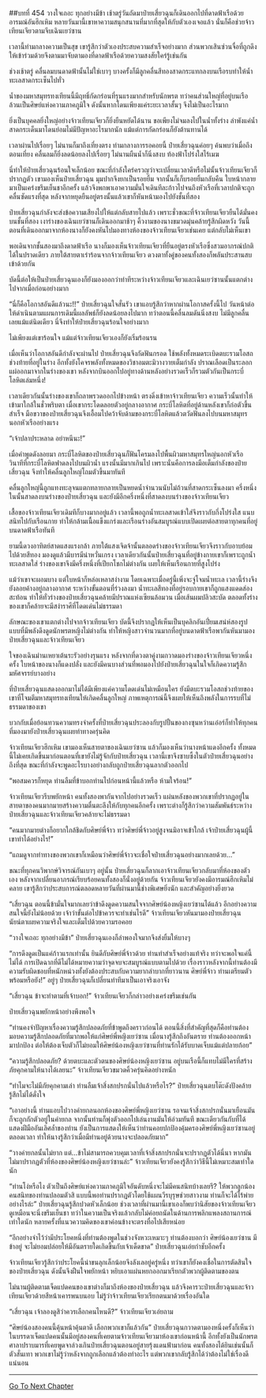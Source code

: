 ##บทที่ 454 วางใจเถอะ ทุกอย่างมีข้า
เช้าตรู่วันถัดมาป๋ายเสี่ยวฉุนก็เดินออกไปที่ดาดฟ้าเรือด้วยอารมณ์อันฮึกเหิม หลายวันมานี้เขาหาความสนุกสนานที่มากที่สุดให้กับตัวเองเจอแล้ว นั่นก็คือช่วยจ้าวเทียนเจียวตามจีบเฉินเยว่ซาน

เวลานี้ท่ามกลางความเป็นสุข เขารู้สึกว่าตัวเองประสบความสำเร็จอย่างมาก ส่วนพวกเสินซ่วนจื่อที่ถูกดึงให้เข้าร่วมด้วยจึงตามมาจับตามองที่ดาดฟ้าเรือด้วยความสงสัยใคร่รู้เช่นกัน

ช่วงเช้าตรู่ คลื่นลมบนดาดฟ้านั้นไม่ใช่เบาๆ บางครั้งก็มีลูกคลื่นสีทองสาดกระแทกลงบนเรือรบทำให้น้ำทะเลสาดกระเซ็นไปทั่ว

น้ำของมหาสมุทรทงเทียนนี้มีฤทธิ์กัดกร่อนที่รุนแรงมากสำหรับนักพรต ทว่าคนส่วนใหญ่ที่อยู่บนเรือล้วนเป็นศิษย์แห่งความภาคภูมิใจ ดังนั้นหากโดนเพียงแค่ระยะเวลาสั้นๆ จึงไม่เป็นอะไรมาก

ยิ่งเป็นบุคคลยิ่งใหญ่อย่างจ้าวเทียนเจียวก็ยิ่งยืนหยัดได้นาน ขอเพียงไม่จมลงไปในน้ำทั้งร่าง ลำพังแค่น้ำสาดกระเด็นมาโดนย่อมไม่มีปัญหาอะไรมากนัก แม้แต่การกัดกร่อนก็ยังต้านทานได้

เวลาผ่านไปเรื่อยๆ ไม่นานก็มาถึงเที่ยงตรง ท่ามกลางการรอคอยนี้ ป๋ายเสี่ยวฉุนค่อยๆ ค้นพบว่าเมื่อถึงตอนเที่ยง คลื่นลมก็ยิ่งลดน้อยลงไปเรื่อยๆ ไม่นานผืนน้ำก็นิ่งสงบ ท้องฟ้าโปร่งใสไร้เมฆ

นี่ทำให้ป๋ายเสี่ยวฉุนร้อนใจเล็กน้อย ขณะที่กำลังใคร่ครวญว่าจะเปลี่ยนเวลาดีหรือไม่นั้นจ้าวเทียนเจียวก็ปรากฏตัว เขามองเห็นป๋ายเสี่ยวฉุน มุมปากจึงยกเป็นรอยยิ้ม จากนั้นก็เก็บรอยยิ้มกลับคืน ใบหน้ากลายมาเป็นเคร่งขรึมเย็นชาอีกครั้ง แล้วจึงพกพาเอาความมั่นใจเดินทีละก้าวไปจนถึงหัวเรือที่เวลาปกติจะถูกคลื่นซัดแรงที่สุด หลังจากหยุดยืนอยู่ตรงนั้นแล้วเขาก็หันหน้ามองไปยังชั้นที่สอง

ป๋ายเสี่ยวฉุนกำลังจะส่งข้อความเสียงไปให้แต่กลับสายไปแล้ว เพราะชั่วขณะที่จ้าวเทียนเจียวยืนได้มั่นคง บนชั้นที่สอง เงาร่างของเฉินเยว่ซานก็เดินออกมาช้าๆ คิ้วงามของนางขมวดมุ่นคล้ายรู้สึกผิดหวัง วันนี้ตอนที่เดินออกมาจากห้องนางก็ยังคงหันไปมองทางห้องของจ้าวเทียนเจียวเช่นเคย แต่กลับไม่เห็นเขา

พอเดินจากชั้นสองมาถึงดาดฟ้าเรือ นางก็มองเห็นจ้าวเทียนเจียวที่ยืนอยู่ตรงหัวเรือซึ่งสวมอาภรณ์ปกติได้ในปราดเดียว ภายใต้สายตาเร่าร้อนจากจ้าวเทียนเจียว ดวงตาทั้งคู่ของคนทั้งสองก็พลันประสานสบเข้าด้วยกัน

บัดนี้ต่อให้เป็นป๋ายเสี่ยวฉุนเองก็ยังมองออกว่าท่าทีระหว่างจ้าวเทียนเจียวและเฉินเยว่ซานนั้นแตกต่างไปจากเมื่อก่อนอย่างมาก

“นี่ก็คือโอกาสอันดีแล้วนะ!!” ป๋ายเสี่ยวฉุนใจสั่นรัว เขาแอบรู้สึกว่าหากผ่านโอกาสครั้งนี้ไป วันหน้าต่อให้ดำเนินตามแผนการเดิมนี้ผลลัพธ์ก็ยังลดน้อยลงไปมาก ทว่าตอนนี้คลื่นลมดันนิ่งสงบ ไม่มีลูกคลื่นเลยแม้แต่นิดเดียว นี่จึงทำให้ป๋ายเสี่ยวฉุนร้อนใจอย่างมาก

ไม่เพียงแต่เขาร้อนใจ แม้แต่จ้าวเทียนเจียวเองก็ยังเริ่มร้อนรน

เมื่อเห็นว่าโอกาสอันดีกำลังจะผ่านไป ป๋ายเสี่ยวฉุนจึงกัดฟันกรอด ใช้พลังทั้งหมดระเบิดตบะรวมโอสถช่วงท้ายที่อยู่ในร่าง อีกทั้งยังโคจรพลังทั้งหมดของวิชาอมตะมิวางวายเต็มกำลัง ปราณเลือดเป็นระลอกแผ่ออกมาจากในร่างของเขา หลังจากบินออกไปอยู่ทางด้านหลังอย่างรวดเร็วก็รวมตัวกันเป็นกระบี่โลหิตเล่มหนึ่ง!

เวลาเดียวกันนั้นร่างของเขาก็ถลาพรวดออกไปข้างหน้า ตรงดิ่งเข้าหาจ้าวเทียนเจียว ความเร็วนั้นทำให้เข้ามาใกล้ในชั่วพริบตา เมื่อเขากระโดดลอยตัวอยู่กลางอากาศ กระบี่โลหิตที่อยู่ด้านหลังเขาก็ก่อตัวขึ้นสำเร็จ มือขวาของป๋ายเสี่ยวฉุนจึงเอื้อมไปคว้าจับด้ามของกระบี่โลหิตแล้วตวัดฟันลงไปบนมหาสมุทรนอกหัวเรืออย่างแรง

“เจ้าปลาประหลาด อย่าหนีนะ!”

เมื่อคำพูดดังลอยมา กระบี่โลหิตของป๋ายเสี่ยวฉุนก็ฟันโครมลงไปพื้นผิวมหาสมุทรใหญ่นอกหัวเรือ วินาทีที่กระบี่โลหิตฟาดลงไปบนผิวน้ำ แรงนั้นมีมากเกินไป เพราะนั่นคือการลงมือเต็มกำลังของป๋ายเสี่ยวฉุน จึงทำให้คลื่นลูกใหญ่โถมตัวขึ้นมาทันที

คลื่นลูกใหญ่นี้ถูกแทงทะลุจนแตกทลายกลายเป็นหยดน้ำจำนวนนับไม่ถ้วนที่สาดกระเซ็นลงมา ครึ่งหนึ่งในนั้นสาดลงบนร่างของป๋ายเสี่ยวฉุน และยังมีอีกครึ่งหนึ่งที่สาดลงบนร่างของจ้าวเทียนเจียว

เสื้อของจ้าวเทียนเจียวเดิมทีก็บางมากอยู่แล้ว เวลานี้พอถูกน้ำทะเลสาดเข้าใส่จึงราวกับกึ่งโปร่งใส แนบสนิทไปกับเรือนกาย ทำให้กล้ามเนื้อแข็งแกร่งและเรือนร่างอันสมบูรณ์แบบเปิดเผยต่อสายตาทุกคนที่อยู่บนดาดฟ้าเรือทันที

ยามนี้ดวงอาทิตย์สาดแสงแรงกล้า ภายใต้แสงเจิดจ้านั้นตลอดร่างของจ้าวเทียนเจียวจึงราวกับอาบย้อมไปด้วยสีทอง มองดูแล้วมีบารมีน่าหวั่นเกรง เวลาเดียวกันนั้นป๋ายเสี่ยวฉุนที่อยู่ข้างกายเขาก็เพราะถูกน้ำทะเลสาดใส่ ร่างของเขาจึงมีครึ่งหนึ่งที่เปียกโชกไม่ต่างกัน เผยให้เห็นเรือนกายที่สูงโปร่ง

แม้ว่าเขาจะผอมบาง แต่ใบหน้าก็หล่อเหลาสง่างาม โดยเฉพาะเมื่อครู่นี้เพิ่งจะจู่โจมน้ำทะเล เวลานี้ร่างจึงยังลอยค้างอยู่กลางอากาศ ระหว่างขั้นตอนที่ร่วงลงมา น้ำทะเลสีทองที่อยู่รอบกายเขาก็ถูกแสงแดดส่องสะท้อน ทำให้ทั่วร่างของป๋ายเสี่ยวฉุนคล้ายมีปราณแห่งเซียนล้อมวน เมื่อเส้นผมปลิวสะบัด ตลอดทั้งร่างของเขาก็คล้ายจะมีสง่าราศีที่โดดเด่นไม่ธรรมดา

ลักษณะของเขาแตกต่างไปจากจ้าวเทียนเจียว บัดนี้จึงปรากฏให้เห็นเป็นบุคลิกอันเปี่ยมเสน่ห์สองรูปแบบที่มีพลังดึงดูดนักพรตหญิงไม่ต่างกัน ทำให้หญิงสาวจำนวนมากที่อยู่บนดาดฟ้าเรือพากันหันมามองป๋ายเสี่ยวฉุนและจ้าวเทียนเจียว

ใจของเฉินม่านเหยาเต้นระรัวอย่างรุนแรง หลังจากที่ดวงตาคู่งามกวาดมองร่างของจ้าวเทียนเจียวหนึ่งครั้ง ใบหน้าของนางก็แดงปลั่ง และยังมีคนบางส่วนที่พอมองไปยังป๋ายเสี่ยวฉุนในใจก็เกิดความรู้สึกมหัศจรรย์บางอย่าง

ที่ป๋ายเสี่ยวฉุนแสดงออกมาไม่ได้มีเพียงแค่ความโดดเด่นไม่เหมือนใคร ยังมีตบะรวมโอสถช่วงท้ายของเขาที่โจมตีมหาสมุทรทงเทียนให้เกิดคลื่นลูกใหญ่ ภาพเหตุการณ์นี้จึงเผยให้เห็นถึงพลังในการรบที่ไม่ธรรมดาของเขา

บวกกับเมื่อย้อนทวนความทรงจำครั้งที่ป๋ายเสี่ยวฉุนประลองกับรูปปั้นของกงซุนหว่านเอ๋อร์ก็ทำให้ทุกคนที่มองมายังป๋ายเสี่ยวฉุนเผยท่าทางครุ่นคิด

จ้าวเทียนเจียวฮึกเหิม เขามองเห็นสายตาของเฉินเยว่ซาน แล้วก็มองเห็นว่านางหน้าแดงอีกครั้ง ทั้งหมดนี้ไม่เคยเกิดขึ้นมาก่อนตอนที่เขายังไม่รู้จักกับป๋ายเสี่ยวฉุน เวลานี้เขาจึงซาบซึ้งในตัวป๋ายเสี่ยวฉุนอย่างถึงที่สุด ขณะที่กำลังจะพูดอะไรบางอย่างกลับถูกป๋ายเสี่ยวฉุนลากตัวออกไป

“พอสมควรก็หยุด ท่านลืมที่ข้าบอกท่านไปก่อนหน้านี้แล้วหรือ ห้ามใจร้อน!”

จ้าวเทียนเจียวรีบพยักหน้า คนทั้งสองพากันจากไปอย่างรวดเร็ว แผ่นหลังของพวกเขาที่ปรากฏอยู่ในสายตาของคนมากมายสร้างความตื่นตะลึงให้กับทุกคนอีกครั้ง เพราะต่างก็รู้สึกว่าความสัมพันธ์ระหว่างป๋ายเสี่ยวฉุนและจ้าวเทียนเจียวคล้ายจะไม่ธรรมดา

“คนมากมายต่างก็อยากใกล้ชิดกับศิษย์พี่จ้าว ทว่าศิษย์พี่จ้าวอยู่สูงจนมิอาจเข้าใกล้ เจ้าป๋ายเสี่ยวฉุนผู้นี้เขาทำได้อย่างไร!”

“แถมดูจากท่าทางของพวกเขาก็เหมือนว่าศิษย์พี่จ้าวจะเชื่อใจป๋ายเสี่ยวฉุนอย่างมากเลยด้วย...”

ขณะที่ทุกคนวิพากษ์วิจารณ์กันเบาๆ อยู่นั้น ป๋ายเสี่ยวฉุนก็ลากเอาจ้าวเทียนเจียวกลับมาที่ห้องของตัวเอง หลังจากเปลี่ยนอาภรณ์เรียบร้อยคนทั้งสองก็นั่งอยู่ด้วยกัน จ้าวเทียนเจียวยังคงมีอารมณ์ฮึกเหิมไม่คลาย เขารู้สึกว่าประสบการณ์ตลอดหลายวันที่ผ่านมานี้ช่างพิเศษยิ่งนัก และสำคัญอย่างยิ่งยวด

“เสี่ยวฉุน ตอนนี้ข้ามั่นใจมากเลยว่าข้าดึงดูดความสนใจจากศิษย์น้องหญิงเยว่ซานได้แล้ว อีกอย่างความสนใจนี้ยังไม่น้อยด้วย เจ้าว่าขั้นต่อไปข้าควรจะทำเช่นไรดี” จ้าวเทียนเจียวหันมามองป๋ายเสี่ยวฉุน นัยน์ตาเผยความจริงใจและเต็มไปด้วยความรอคอย

“วางใจเถอะ ทุกอย่างมีข้า” ป๋ายเสี่ยวฉุนเองก็ลำพองใจมากจึงส่งยิ้มให้บางๆ

“การดึงดูดเป็นแค่ก้าวแรกเท่านั้น ยินดีกับศิษย์พี่จ้าวด้วย ท่านทำสำเร็จอย่างแท้จริง ทว่าจะพอใจแค่นี้ไม่ได้ การเปิดฉากที่ดีไม่ได้หมายความว่าจุดจบจะสมบูรณ์แบบตามไปด้วย เรื่องราวหลังจากนี้ท่านต้องมีความรับผิดชอบที่หนักหน่วงทั้งยังต้องประสบกับความยากลำบากที่ยาวนาน ศิษย์พี่จ้าว ท่านเตรียมตัวพร้อมหรือยัง!” อยู่ๆ ป๋ายเสี่ยวฉุนก็เปลี่ยนท่าทีมาเป็นเอาจริงเอาจัง

“เสี่ยวฉุน ข้าจะทำตามที่เจ้าบอก!” จ้าวเทียนเจียวก็กล่าวอย่างเคร่งขรึมเช่นกัน

ป๋ายเสี่ยวฉุนพยักหน้าอย่างพึงพอใจ

“ท่านคงจำปัญหาเรื่องความรู้สึกปลอดภัยที่ข้าพูดถึงคราวก่อนได้ ตอนนี้สิ่งที่สำคัญที่สุดก็คือท่านต้องมอบความรู้สึกปลอดภัยที่มากพอให้แก่ศิษย์พี่หญิงเยว่ซาน เมื่อนางรู้สึกถึงอันตราย ท่านต้องออกหน้ามาปกป้อง ต่อให้ต้องเจ็บตัวก็ไม่ยอมให้ศิษย์น้องหญิงเยว่ซานที่ท่านรักได้รับบาดเจ็บแม้แต่ปลายก้อย”

“ความรู้สึกปลอดภัย? ด้วยตบะและตัวตนของศิษย์น้องหญิงเยว่ซาน อยู่บนเรือนี้ก็แทบไม่มีใครที่สร้างภัยคุกคามให้นางได้เลยนะ” จ้าวเทียนเจียวขมวดคิ้วครุ่นคิดอย่างหนัก

“ทำไมจะไม่มีภัยคุกคามเล่า ท่านลืมเจ้าสิ่งสกปรกนั่นไปแล้วหรือไร?” ป๋ายเสี่ยวฉุนตบโต๊ะดังปังคล้ายรู้สึกไม่ได้ดั่งใจ

“เอาอย่างนี้ ท่านแอบไปวางค่ายกลนอกห้องของศิษย์พี่หญิงเยว่ซาน รอจนเจ้าสิ่งสกปรกนั่นมาเยือนมันก็จะถูกกักตัวอยู่ในค่ายกล จากนั้นท่านก็พุ่งตัวออกไปเล่นงานมันให้อ่วมทันที ขณะเดียวกันกับที่ได้แสดงฝีมืออันเลิศล้ำของท่าน ยังเป็นการแสดงให้เห็นว่าท่านคอยปกป้องคุ้มครองศิษย์พี่หญิงเยว่ซานอยู่ตลอดเวลา ทำให้นางรู้สึกว่าเมื่อมีท่านอยู่ด้วยนางจะปลอดภัยมาก”

“วางค่ายกลนั้นไม่ยาก แต่...ข้าไม่สามารถควบคุมเวลาที่เจ้าสิ่งสกปรกนั่นจะปรากฏตัวได้นี่นา หากมันไม่มาปรากฏตัวที่ห้องของศิษย์น้องหญิงเยว่ซานล่ะ” จ้าวเทียนเจียวยังคงรู้สึกว่าวิธีนี้ไม่เหมาะสมเท่าใดนัก

“ท่านโง่หรือไง ตัวเป็นถึงศิษย์แห่งความภาคภูมิใจอันดับหนึ่งจะไม่มีคนสนิทบ้างเลยรึ? ให้พวกลูกน้องคนสนิทของท่านปลอมตัวสิ แบบนี้พอท่านปรากฏตัวโดยใช้แผนวีรบุรุษช่วยสาวงาม ท่านก็จะได้ไร้พ่ายอย่างไรล่ะ” ป๋ายเสี่ยวฉุนรู้สึกปวดหัวเล็กน้อย ช่วงเวลาที่ผ่านมานี้เขาเองก็พบว่านิสัยของจ้าวเทียนเจียวดูเหมือนจะนิ่งขรึมเย็นชา ทว่าในความเป็นจริงแล้วกลับไม่ค่อยถนัดในด้านการพลิกแพลงสถานการณ์เท่าใดนัก หลายครั้งที่แนวความคิดของเขาค่อนข้างจะตรงทื่อไปเสียหน่อย

“อีกอย่างจำไว้ว่ามีประโยคหนึ่งที่ท่านต้องพูดในช่วงจังหวะเหมาะๆ ท่านต้องบอกว่า ศิษย์น้องเยว่ซาน มีข้าอยู่ จะไม่ยอมปล่อยให้มีอันตรายใดเกิดขึ้นกับเจ้าเด็ดขาด” ป๋ายเสี่ยวฉุนเอ่ยกำชับอีกครั้ง

จ้าวเทียนเจียวรู้สึกว่าประโยคนี้น่าขนลุกเล็กน้อยจึงลังเลอยู่ครู่หนึ่ง ทว่าเขาก็ยังคงเชื่อในการตัดสินใจของป๋ายเสี่ยวฉุน ดังนั้นจึงฝืนใจพยักหน้า หยิบเอาแผ่นหยกออกมาเรียกตัวพวกผู้ติดตามของตน

ไม่นานผู้ติดตามเจ็ดแปดคนของเขาต่างก็มาถึงห้องของป๋ายเสี่ยวฉุน แล้วจึงคารวะป๋ายเสี่ยวฉุนและจ้าวเทียนเจียวด้วยสีหน้าเคารพนบนอบ ไม่รู้ว่าจ้าวเทียนเจียวเรียกตนมาด้วยเรื่องอันใด

“เสี่ยวฉุน เจ้าลองดูสิว่าควรเลือกคนไหนดี?” จ้าวเทียนเจียวเอ่ยถาม

“ศิษย์น้องสองคนนี้คุ้นหน้าคุ้นตาดี เลือกพวกเขาก็แล้วกัน” ป๋ายเสี่ยวฉุนกวาดตามองหนึ่งครั้งก็เห็นว่าในบรรดาเจ็ดแปดคนนั้นมีอยู่สองคนที่เคยตามจ้าวเทียนเจียวมาห้องเขาก่อนหน้านี้ อีกทั้งยังเป็นนักพรตศาลาปราบมารที่เคยพูดจาล่วงเกินป๋ายเสี่ยวฉุนตอนอยู่สายรุ้งแดนฟ้ามาก่อน คนทั้งสองได้ยินเช่นนั้นก็ตัวสั่นเทา พวกเขาไม่รู้ว่าหลังจากถูกเลือกแล้วต้องทำอะไร แต่พวกเขากลับรู้สึกได้ว่าต้องไม่ใช่เรื่องดีแน่นอน


------




[Go To Next Chapter]( ./77.md)